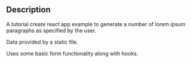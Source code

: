 ## Description

A tutorial create react app example to generate a number of lorem ipsum paragraphs as specified by the user.

Data provided by a static file.

Uses some basic form functionality along with hooks.
